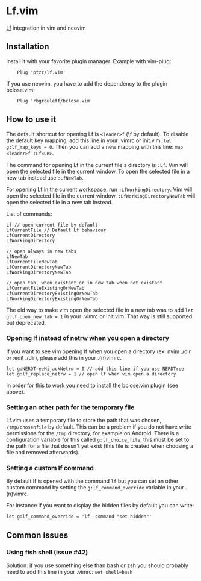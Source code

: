 Lf.vim
======

[Lf](https://github.com/gokcehan/lf) integration in vim and neovim

Installation
------------

Install it with your favorite plugin manager. Example with vim-plug:

        Plug 'ptzz/lf.vim'

If you use neovim, you have to add the dependency to the plugin bclose.vim:

        Plug 'rbgrouleff/bclose.vim'

How to use it
-------------

The default shortcut for opening Lf is `<leader>f` (\f by default).
To disable the default key mapping, add this line in your .vimrc or init.vim: `let g:lf_map_keys = 0`.
Then you can add a new mapping with this line: `map <leader>f :Lf<CR>`.

The command for opening Lf in the current file's directory is `:Lf`.
Vim will open the selected file in the current window. To open the selected
file in a new tab instead use `:LfNewTab`.

For opening Lf in the current workspace, run `:LfWorkingDirectory`.
Vim will open the selected file in the current window.
`:LfWorkingDirectoryNewTab` will open the selected file in a new tab instead.

List of commands:
```
Lf // open current file by default
LfCurrentFile // Default Lf behaviour
LfCurrentDirectory
LfWorkingDirectory

// open always in new tabs
LfNewTab
LfCurrentFileNewTab
LfCurrentDirectoryNewTab
LfWorkingDirectoryNewTab

// open tab, when existant or in new tab when not existant
LfCurrentFileExistingOrNewTab
LfCurrentDirectoryExistingOrNewTab
LfWorkingDirectoryExistingOrNewTab
```

The old way to make vim open the selected file in a new tab was to add
`let g:lf_open_new_tab = 1` in your .vimrc or init.vim. That way is still
supported but deprecated.

### Opening lf instead of netrw when you open a directory
If you want to see vim opening lf when you open a directory (ex: nvim ./dir or :edit ./dir), please add this in your .(n)vimrc.
```
let g:NERDTreeHijackNetrw = 0 // add this line if you use NERDTree
let g:lf_replace_netrw = 1 // open lf when vim open a directory
```

In order for this to work you need to install the bclose.vim plugin (see above).

### Setting an other path for the temporary file
Lf.vim uses a temporary file to store the path that was chosen, `/tmp/chosenfile` by default.
This can be a problem if you do not have write permissions for the `/tmp` directory, for example on Android.
There is a configuration variable for this called `g:lf_choice_file`, this must be set to the
path for a file that doesn't yet exist (this file is created when choosing a file and removed afterwards).

### Setting a custom lf command
By default lf is opened with the command `lf` but you can set an other custom command by setting the `g:lf_command_override` variable in your .(n)vimrc.

For instance if you want to display the hidden files by default you can write:
```
let g:lf_command_override = 'lf -command "set hidden"'
```

## Common issues

### Using fish shell (issue #42)
Solution: if you use something else than bash or zsh you should probably need to add this line in your .vimrc:
`set shell=bash`
